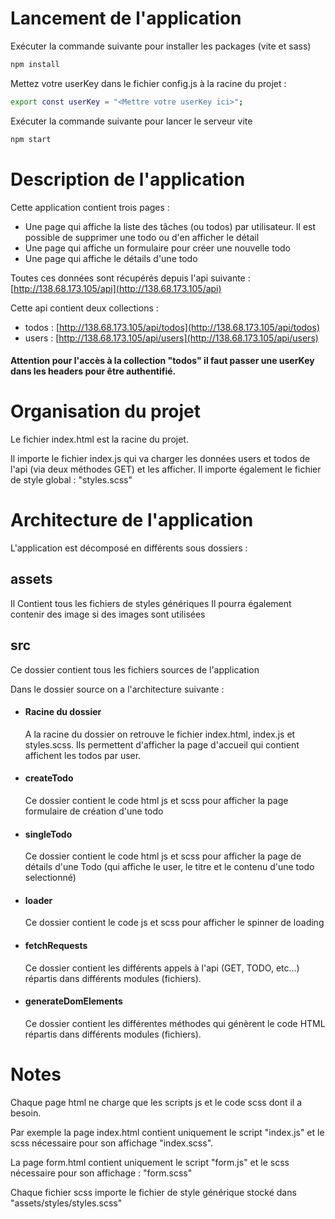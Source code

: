 # Lancement de l'application

Exécuter la commande suivante pour installer les packages (vite et sass)

```bash
npm install
```

Mettez votre userKey dans le fichier config.js à la racine du projet :

```bash
export const userKey = "<Mettre votre userKey ici>";
```

Exécuter la commande suivante pour lancer le serveur vite

```bash
npm start
```

# Description de l'application

Cette application contient trois pages :

- Une page qui affiche la liste des tâches (ou todos) par utilisateur. Il est possible de supprimer une todo ou d'en afficher le détail
- Une page qui affiche un formulaire pour créer une nouvelle todo
- Une page qui affiche le détails d'une todo

Toutes ces données sont récupérés depuis l'api suivante : [http://138.68.173.105/api](http://138.68.173.105/api)

Cette api contient deux collections :

- todos : [http://138.68.173.105/api/todos](http://138.68.173.105/api/todos)
- users : [http://138.68.173.105/api/users](http://138.68.173.105/api/users)

#### Attention pour l'accès à la collection "todos" il faut passer une userKey dans les headers pour être authentifié.

# Organisation du projet

Le fichier index.html est la racine du projet.

Il importe le fichier index.js qui va charger les données users et todos de l'api (via deux méthodes GET) et les afficher. Il importe également le fichier de style global : "styles.scss"

# Architecture de l'application

L'application est décomposé en différents sous dossiers :

## assets

Il Contient tous les fichiers de styles génériques
Il pourra également contenir des image si des images sont utilisées

## src

Ce dossier contient tous les fichiers sources de l'application

Dans le dossier source on a l'architecture suivante :

- #### Racine du dossier

  A la racine du dossier on retrouve le fichier index.html, index.js et styles.scss. Ils permettent d'afficher la page d'accueil qui contient affichent les todos par user.

- #### createTodo

  Ce dossier contient le code html js et scss pour afficher la page formulaire de création d'une todo

- #### singleTodo

  Ce dossier contient le code html js et scss pour afficher la page de détails d'une Todo (qui affiche le user, le titre et le contenu d'une todo selectionné)

- #### loader

  Ce dossier contient le code js et scss pour afficher le spinner de loading

- #### fetchRequests

  Ce dossier contient les différents appels à l'api (GET, TODO, etc...) répartis dans différents modules (fichiers).

- #### generateDomElements
  Ce dossier contient les différentes méthodes qui génèrent le code HTML répartis dans différents modules (fichiers).

# Notes

Chaque page html ne charge que les scripts js et le code scss dont il a besoin.

Par exemple la page index.html contient uniquement le script "index.js" et le scss nécessaire pour son affichage "index.scss".

La page form.html contient uniquement le script "form.js" et le scss nécessaire pour son affichage : "form.scss"

Chaque fichier scss importe le fichier de style générique stocké dans "assets/styles/styles.scss"
